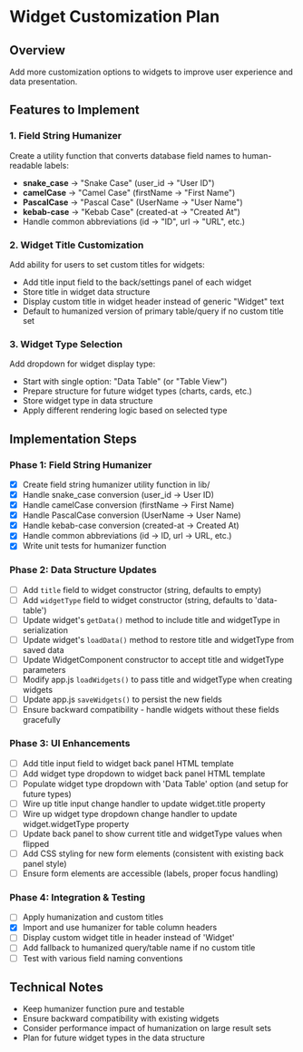 # Widget Customization Plan

## Overview
Add more customization options to widgets to improve user experience and data presentation.

## Features to Implement

### 1. Field String Humanizer
Create a utility function that converts database field names to human-readable labels:
- **snake_case** → "Snake Case" (user_id → "User ID")
- **camelCase** → "Camel Case" (firstName → "First Name") 
- **PascalCase** → "Pascal Case" (UserName → "User Name")
- **kebab-case** → "Kebab Case" (created-at → "Created At")
- Handle common abbreviations (id → "ID", url → "URL", etc.)

### 2. Widget Title Customization
Add ability for users to set custom titles for widgets:
- Add title input field to the back/settings panel of each widget
- Store title in widget data structure
- Display custom title in widget header instead of generic "Widget" text
- Default to humanized version of primary table/query if no custom title set

### 3. Widget Type Selection
Add dropdown for widget display type:
- Start with single option: "Data Table" (or "Table View")
- Prepare structure for future widget types (charts, cards, etc.)
- Store widget type in data structure
- Apply different rendering logic based on selected type

## Implementation Steps

### Phase 1: Field String Humanizer
- [x] Create field string humanizer utility function in lib/
- [x] Handle snake_case conversion (user_id -> User ID)
- [x] Handle camelCase conversion (firstName -> First Name)
- [x] Handle PascalCase conversion (UserName -> User Name)
- [x] Handle kebab-case conversion (created-at -> Created At)
- [x] Handle common abbreviations (id -> ID, url -> URL, etc.)
- [x] Write unit tests for humanizer function

### Phase 2: Data Structure Updates
- [ ] Add `title` field to widget constructor (string, defaults to empty)
- [ ] Add `widgetType` field to widget constructor (string, defaults to 'data-table')
- [ ] Update widget's `getData()` method to include title and widgetType in serialization
- [ ] Update widget's `loadData()` method to restore title and widgetType from saved data
- [ ] Update WidgetComponent constructor to accept title and widgetType parameters
- [ ] Modify app.js `loadWidgets()` to pass title and widgetType when creating widgets
- [ ] Update app.js `saveWidgets()` to persist the new fields
- [ ] Ensure backward compatibility - handle widgets without these fields gracefully

### Phase 3: UI Enhancements
- [ ] Add title input field to widget back panel HTML template
- [ ] Add widget type dropdown to widget back panel HTML template
- [ ] Populate widget type dropdown with 'Data Table' option (and setup for future types)
- [ ] Wire up title input change handler to update widget.title property
- [ ] Wire up widget type dropdown change handler to update widget.widgetType property
- [ ] Update back panel to show current title and widgetType values when flipped
- [ ] Add CSS styling for new form elements (consistent with existing back panel style)
- [ ] Ensure form elements are accessible (labels, proper focus handling)

### Phase 4: Integration & Testing
- [ ] Apply humanization and custom titles
- [x] Import and use humanizer for table column headers
- [ ] Display custom widget title in header instead of 'Widget'
- [ ] Add fallback to humanized query/table name if no custom title
- [ ] Test with various field naming conventions

## Technical Notes
- Keep humanizer function pure and testable
- Ensure backward compatibility with existing widgets
- Consider performance impact of humanization on large result sets
- Plan for future widget types in the data structure